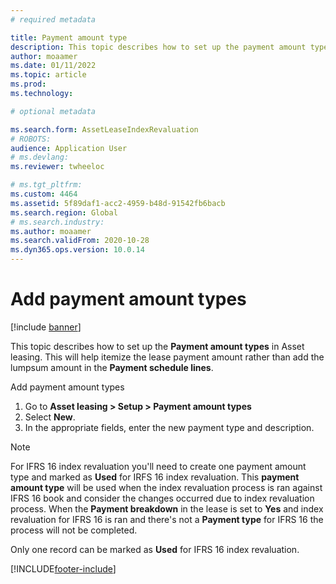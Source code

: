 ```yaml
---
# required metadata

title: Payment amount type
description: This topic describes how to set up the payment amount types in Asset leasing.
author: moaamer
ms.date: 01/11/2022
ms.topic: article
ms.prod: 
ms.technology: 

# optional metadata

ms.search.form: AssetLeaseIndexRevaluation
# ROBOTS: 
audience: Application User
# ms.devlang: 
ms.reviewer: twheeloc

# ms.tgt_pltfrm: 
ms.custom: 4464
ms.assetid: 5f89daf1-acc2-4959-b48d-91542fb6bacb
ms.search.region: Global
# ms.search.industry: 
ms.author: moaamer
ms.search.validFrom: 2020-10-28
ms.dyn365.ops.version: 10.0.14
---
```


# Add payment amount types

[!include [banner](../includes/banner.md)]

This topic describes how to set up the **Payment amount types** in Asset leasing. This will help itemize the lease payment amount rather than add the lumpsum amount 
in the **Payment schedule lines**.

Add payment amount types
1. Go to **Asset leasing > Setup > Payment amount types**
2. Select **New**.
3. In the appropriate fields, enter the new payment type and description.

> [!NOTE]
> For IFRS 16 index revaluation you'll need to create one payment amount type and marked as **Used** for IRFS 16 index revaluation. This **payment amount type** will be used 
> when the index revaluation process is ran against IFRS 16 book and consider the changes occurred due to index revaluation process. 
> When the **Payment breakdown** in the lease is set to **Yes** and index revaluation for IFRS 16 is ran and there's not a **Payment type** for IFRS 16 the process will 
> not be completed. 

Only one record can be marked as **Used** for IFRS 16 index revaluation.

[!INCLUDE[footer-include](../../includes/footer-banner.md)]


